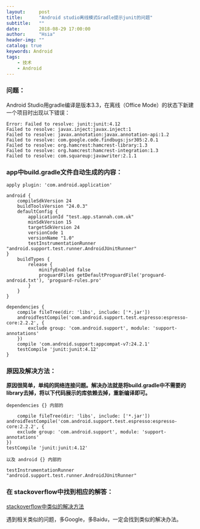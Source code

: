 ```yaml
---
layout:     post
title:      "Android studio离线模式Gradle提示junit的问题"
subtitle:   ""
date:       2018-08-29 17:00:00
author:     "Hsia"
header-img: ""
catalog: true
keywords: Android
tags:
    - 技术
    - Android 
---
```

 

### 问题：

Android Studio用gradle编译是版本3.3，在离线（Office Mode）的状态下新建一个项目时出现以下错误：

```
Error: Failed to resolve: junit:junit:4.12  
Failed to resolve: javax.inject:javax.inject:1  
Failed to resolve: javax.annotation:javax.annotation-api:1.2  
Failed to resolve: com.google.code.findbugs:jsr305:2.0.1  
Failed to resolve: org.hamcrest:hamcrest-library:1.3  
Failed to resolve: org.hamcrest:hamcrest-integration:1.3  
Failed to resolve: com.squareup:javawriter:2.1.1  
```

### app中build.gradle文件自动生成的内容：

```
apply plugin: 'com.android.application'  

android {  
	compileSdkVersion 24  
	buildToolsVersion "24.0.3"  
	defaultConfig {  
		applicationId "test.app.stannah.com.uk"  
		minSdkVersion 15  
		targetSdkVersion 24  
		versionCode 1  
		versionName "1.0"  
		testInstrumentationRunner "android.support.test.runner.AndroidJUnitRunner"  
}  
	buildTypes {  
		release {  
			minifyEnabled false  
			proguardFiles getDefaultProguardFile('proguard-android.txt'), 'proguard-rules.pro'  
		}  
	}  
}  

dependencies {  
	compile fileTree(dir: 'libs', include: ['*.jar'])  
	androidTestCompile('com.android.support.test.espresso:espresso-core:2.2.2', {  
		exclude group: 'com.android.support', module: 'support-annotations'  
	})  
	compile 'com.android.support:appcompat-v7:24.2.1'  
	testCompile 'junit:junit:4.12'  
}  
```

### 原因及解决方法：

**原因很简单，单纯的网络连接问题。解决办法就是将build.gradle中不需要的library去掉，将以下代码展示的库依赖去掉，重新编译即可。**  

```
dependencies {} 内部的  

	compile fileTree(dir: 'libs', include: ['*.jar'])  
androidTestCompile('com.android.support.test.espresso:espresso-core:2.2.2', {  
	exclude group: 'com.android.support', module: 'support-annotations'  
})  
testCompile 'junit:junit:4.12'  

以及 android {} 内部的  

testInstrumentationRunner "android.support.test.runner.AndroidJUnitRunner"  
```

### 在 stackoverflow中找到相应的解答：

[stackoverflow中类似的解决方法][stackoverflow中类似的解决方法]

遇到相关类似的问题，多Google，多Baidu，一定会找到类似的解决办法。



[stackoverflow中类似的解决方法]: http://stackoverflow.com/questions/40396765/android-studio-v2-2-2-error27-17-failed-to-resolve-junitjunit4-12 

